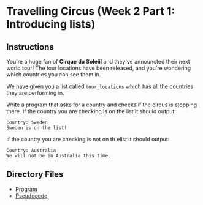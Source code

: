 # Travelling Circus (Week 2 Part 1: Introducing lists)

## Instructions
You're a huge fan of **Cirque du Soleiil** and they've announcted their next world tour! The tour locations have been released, and you're wondering which countries you can see them in.

We have given you a list called `tour_locations` which has all the countries they are performing in.

Write a program that asks for a country and checks if the circus is stopping there. If the country you are checking is on the list it should output:
```
Country: Sweden
Sweden is on the list!
```

If the country you are checking is not on th elist it should output:
```
Country: Australia
We will not be in Australia this time.
```

## Directory Files
- [Program](program.py)
- [Pseudocode](pseudocode.txt)